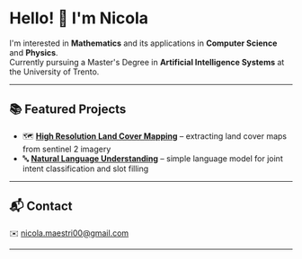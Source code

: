# Hello! 👋 I'm Nicola

I'm interested in **Mathematics** and its applications in **Computer Science** and **Physics**.  
Currently pursuing a Master's Degree in **Artificial Intelligence Systems** at the University of Trento.

---

## 📚 Featured Projects

- 🗺️ **[High Resolution Land Cover Mapping](https://github.com/NicolaMaestri00/High-Resolution-Land-Cover-Mapping)** – extracting land cover maps from sentinel 2 imagery
- 🔤 **[Natural Language Understanding](https://github.com/NicolaMaestri00/Natural-Language-Understanding)** – simple language model for joint intent classification and slot filling

---

## 📬 Contact

✉️ nicola.maestri00@gmail.com

---
